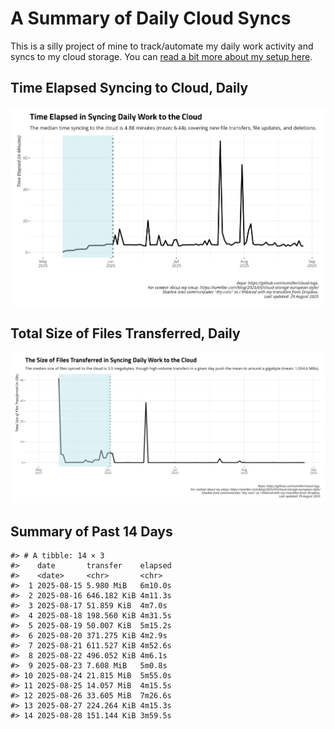 # A Summary of Daily Cloud Syncs

This is a silly project of mine to track/automate my daily work activity
and syncs to my cloud storage. You can [read a bit more about my setup
here](https://svmiller.com/blog/2025/05/cloud-storage-european-style/).

## Time Elapsed Syncing to Cloud, Daily

![](time-elapsed.png)

## Total Size of Files Transferred, Daily

![](size-transferred.png)

## Summary of Past 14 Days

    #> # A tibble: 14 × 3
    #>    date       transfer    elapsed
    #>    <date>     <chr>       <chr>  
    #>  1 2025-08-15 5.980 MiB   6m10.0s
    #>  2 2025-08-16 646.182 KiB 4m11.3s
    #>  3 2025-08-17 51.859 KiB  4m7.0s 
    #>  4 2025-08-18 198.560 KiB 4m31.5s
    #>  5 2025-08-19 50.007 KiB  5m15.2s
    #>  6 2025-08-20 371.275 KiB 4m2.9s 
    #>  7 2025-08-21 611.527 KiB 4m52.6s
    #>  8 2025-08-22 496.052 KiB 4m6.1s 
    #>  9 2025-08-23 7.608 MiB   5m0.8s 
    #> 10 2025-08-24 21.815 MiB  5m55.0s
    #> 11 2025-08-25 14.057 MiB  4m15.5s
    #> 12 2025-08-26 33.605 MiB  7m26.6s
    #> 13 2025-08-27 224.264 KiB 4m15.3s
    #> 14 2025-08-28 151.144 KiB 3m59.5s
